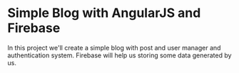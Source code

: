 # Simple Blog with AngularJS and Firebase
In this project we'll create a simple blog with post and user manager and authentication system. Firebase will help us storing some data generated by us.
